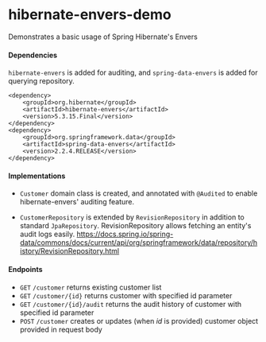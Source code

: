 # hibernate-envers-demo
 Demonstrates a basic usage of Spring Hibernate's Envers 
 
#### Dependencies
`hibernate-envers` is added for auditing, and `spring-data-envers` is added for querying repository.
```
<dependency>
    <groupId>org.hibernate</groupId>
    <artifactId>hibernate-envers</artifactId>
    <version>5.3.15.Final</version>
</dependency>
<dependency>
    <groupId>org.springframework.data</groupId>
    <artifactId>spring-data-envers</artifactId>
    <version>2.2.4.RELEASE</version>
</dependency>
```

#### Implementations

+ `Customer` domain class is created, and annotated with `@Audited` to enable hibernate-envers' auditing feature. 

+ `CustomerRepository` is extended by `RevisionRepository` in addition to standard `JpaRepository`. RevisionRepository allows fetching an entity's audit logs easily.
https://docs.spring.io/spring-data/commons/docs/current/api/org/springframework/data/repository/history/RevisionRepository.html

#### Endpoints
+ `GET` `/customer` returns existing customer list
+ `GET` `/customer/{id}` returns customer with specified id parameter
+ `GET` `/customer/{id}/audit` returns the audit history of customer with specified id parameter
+ `POST` `/customer` creates or updates (when _id_ is provided) customer object provided in request body